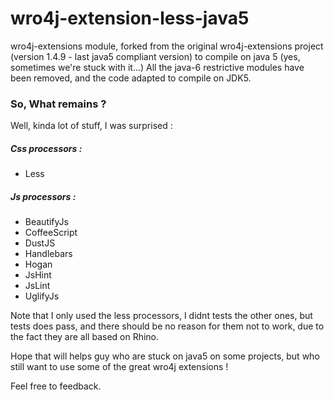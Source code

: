 wro4j-extension-less-java5
==========================

wro4j-extensions module, forked from the original wro4j-extensions project (version 1.4.9 - last java5 compliant version) to compile on java 5 (yes, sometimes we're stuck with it...)
All the java-6 restrictive modules have been removed, and the code adapted to compile on JDK5.

### So, What remains ? 

Well, kinda lot of stuff, I was surprised :

##### Css processors :
-   Less

##### Js processors :
-   BeautifyJs
-   CoffeeScript
-   DustJS
-   Handlebars
-   Hogan
-   JsHint
-   JsLint
-   UglifyJs

Note that I only used the less processors, I didnt tests the other ones, but tests does pass, and there should be no reason for them not to work, due to the fact they are all based on Rhino.

Hope that will helps guy who are stuck on java5 on some projects, but who still want to use some of the great wro4j extensions !

Feel free to feedback.